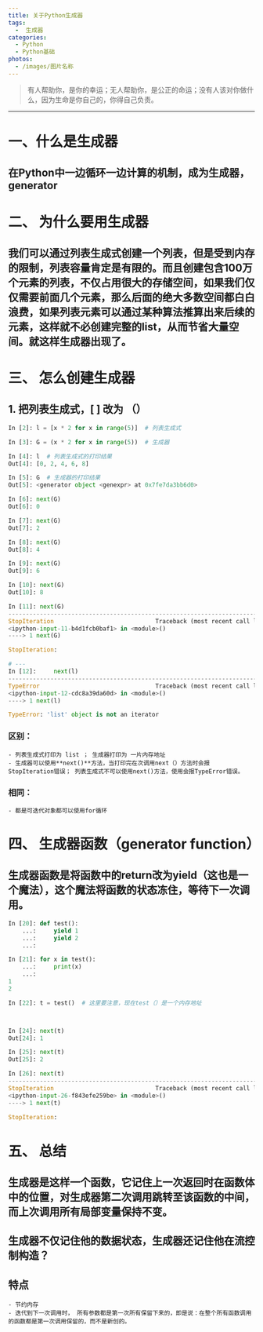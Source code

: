 ```yaml
---
title: 关于Python生成器
tags:
  -  生成器
categories:
  - Python
  - Python基础
photos:
  - /images/图片名称
---
```


<blockquote class="blockquote-center">有人帮助你，是你的幸运；无人帮助你，是公正的命运；没有人该对你做什么，因为生命是你自己的，你得自己负责。</blockquote>

---

# 一、什么是生成器

## 在Python中一边循环一边计算的机制，成为生成器，generator


# 二、 为什么要用生成器

## 我们可以通过列表生成式创建一个列表，但是受到内存的限制，列表容量肯定是有限的。而且创建包含100万个元素的列表，不仅占用很大的存储空间，如果我们仅仅需要前面几个元素，那么后面的绝大多数空间都白白浪费，如果列表元素可以通过某种算法推算出来后续的元素，这样就不必创建完整的list，从而节省大量空间。就这样生成器出现了。

# 三、 怎么创建生成器

## 1. 把列表生成式，[ ]  改为 （）

```python
In [2]: l = [x * 2 for x in range(5)]  # 列表生成式

In [3]: G = (x * 2 for x in range(5))  # 生成器

In [4]: l  # 列表生成式的打印结果
Out[4]: [0, 2, 4, 6, 8]

In [5]: G  # 生成器的打印结果
Out[5]: <generator object <genexpr> at 0x7fe7da3bb6d0>

In [6]: next(G)
Out[6]: 0

In [7]: next(G)
Out[7]: 2

In [8]: next(G)
Out[8]: 4

In [9]: next(G)
Out[9]: 6

In [10]: next(G)
Out[10]: 8

In [11]: next(G)
---------------------------------------------------------------------------
StopIteration                             Traceback (most recent call last)
<ipython-input-11-b4d1fcb0baf1> in <module>()
----> 1 next(G)

StopIteration: 

# ---
In [12]:     next(l)
---------------------------------------------------------------------------
TypeError                                 Traceback (most recent call last)
<ipython-input-12-cdc8a39da60d> in <module>()
----> 1 next(l)

TypeError: 'list' object is not an iterator

```

### 区别： 
	- 列表生成式打印为 list ； 生成器打印为 一片内存地址
	- 生成器可以使用**next()**方法，当打印完在次调用next（）方法时会报StopIteration错误； 列表生成式不可以使用next()方法，使用会报TypeError错误。

### 相同：
	- 都是可迭代对象都可以使用for循环


# 四、 生成器函数（generator function）

## 生成器函数是将函数中的return改为yield（这也是一个魔法），这个魔法将函数的状态冻住，等待下一次调用。

```python
In [20]: def test():
    ...:     yield 1
    ...:     yield 2
    ...:     

In [21]: for x in test():
    ...:     print(x)
    ...:     
1
2

In [22]: t = test()  # 这里要注意，现在test（）是一个内存地址



In [24]: next(t)
Out[24]: 1

In [25]: next(t)
Out[25]: 2

In [26]: next(t)
---------------------------------------------------------------------------
StopIteration                             Traceback (most recent call last)
<ipython-input-26-f843efe259be> in <module>()
----> 1 next(t)

StopIteration: 

```


# 五、 总结

## 生成器是这样一个函数，它记住上一次返回时在函数体中的位置，对生成器第二次调用跳转至该函数的中间，而上次调用所有局部变量保持不变。

## 生成器不仅记住他的数据状态，生成器还记住他在流控制构造？

## 特点

	- 节约内存
	- 迭代到下一次调用时， 所有参数都是第一次所有保留下来的，即是说：在整个所有函数调用的函数都是第一次调用保留的，而不是新创的。